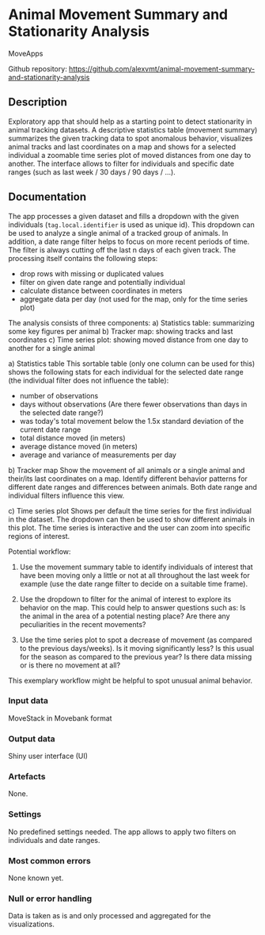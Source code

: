 # Animal Movement Summary and Stationarity Analysis 

MoveApps

Github repository: https://github.com/alexvmt/animal-movement-summary-and-stationarity-analysis

## Description
Exploratory app that should help as a starting point to detect stationarity in animal tracking datasets.
A descriptive statistics table (movement summary) summarizes the given tracking data to spot anomalous behavior,
visualizes animal tracks and last coordinates on a map
and shows for a selected individual a zoomable time series plot of moved distances from one day to another.
The interface allows to filter for individuals and specific date ranges (such as last week / 30 days / 90 days / ...).
 
## Documentation
The app processes a given dataset and fills a dropdown with the given individuals (`tag.local.identifier` is used as unique id).
This dropdown can be used to analyze a single animal of a tracked group of animals.
In addition, a date range filter helps to focus on more recent periods of time.
The filter is always cutting off the last n days of each given track.
The processing itself contains the following steps:
- drop rows with missing or duplicated values
- filter on given date range and potentially individual
- calculate distance between coordinates in meters
- aggregate data per day (not used for the map, only for the time series plot)

The analysis consists of three components:
a) Statistics table: summarizing some key figures per animal
b) Tracker map: showing tracks and last coordinates
c) Time series plot: showing moved distance from one day to another for a single animal

a) Statistics table
This sortable table (only one column can be used for this) shows the following stats for each individual for the selected date range (the individual filter does not influence the table):
- number of observations
- days without observations (Are there fewer observations than days in the selected date range?)
- was today's total movement below the 1.5x standard deviation of the current date range
- total distance moved (in meters)
- average distance moved (in meters)
- average and variance of measurements per day

b) Tracker map
Show the movement of all animals or a single animal and their/its last coordinates on a map.
Identify different behavior patterns for different date ranges and differences between animals.
Both date range and individual filters influence this view.

c) Time series plot
Shows per default the time series for the first individual in the dataset.
The dropdown can then be used to show different animals in this plot.
The time series is interactive and the user can zoom into specific regions of interest.


Potential workflow:
1. Use the movement summary table to identify individuals of interest that have been moving only a little or not at all throughout the last week for example
(use the date range filter to decide on a suitable time frame).

2. Use the dropdown to filter for the animal of interest to explore its behavior on the map.
This could help to answer questions such as: Is the animal in the area of a potential nesting place? Are there any peculiarities in the recent movements?

3. Use the time series plot to spot a decrease of movement (as compared to the previous days/weeks).
Is it moving significantly less? Is this usual for the season as compared to the previous year? Is there data missing or is there no movement at all?

This exemplary workflow might be helpful to spot unusual animal behavior.

### Input data
MoveStack in Movebank format

### Output data
Shiny user interface (UI)

### Artefacts
None.

### Settings
No predefined settings needed. The app allows to apply two filters on individuals and date ranges.

### Most common errors
None known yet.

### Null or error handling
Data is taken as is and only processed and aggregated for the visualizations.
